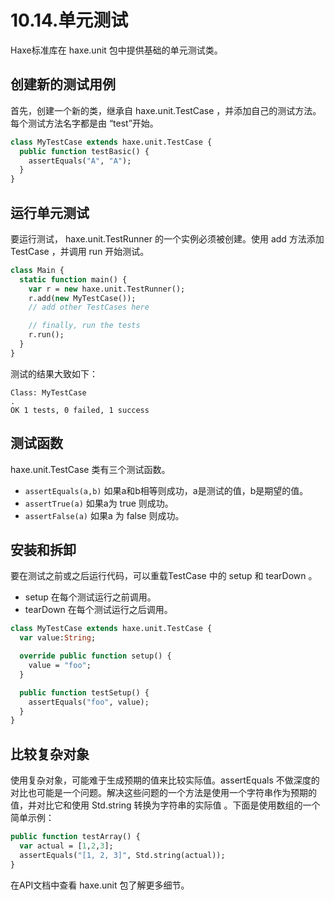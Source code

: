 # 10.14.单元测试

Haxe标准库在 haxe.unit 包中提供基础的单元测试类。

## 创建新的测试用例

首先，创建一个新的类，继承自 haxe.unit.TestCase ，并添加自己的测试方法。每个测试方法名字都是由 “test”开始。

```haxe
class MyTestCase extends haxe.unit.TestCase {
  public function testBasic() {
    assertEquals("A", "A");
  }
}
```

## 运行单元测试

要运行测试， haxe.unit.TestRunner 的一个实例必须被创建。使用 add 方法添加 TestCase ，并调用 run 开始测试。

```haxe
class Main {
  static function main() {
    var r = new haxe.unit.TestRunner();
    r.add(new MyTestCase());
    // add other TestCases here

    // finally, run the tests
    r.run();
  }
}
```

测试的结果大致如下：

```
Class: MyTestCase
.
OK 1 tests, 0 failed, 1 success
```

## 测试函数

haxe.unit.TestCase 类有三个测试函数。

- `assertEquals(a,b)` 如果a和b相等则成功，a是测试的值，b是期望的值。
- `assertTrue(a)` 如果a为 true 则成功。
- `assertFalse(a)` 如果a 为 false 则成功。

## 安装和拆卸

要在测试之前或之后运行代码，可以重载TestCase 中的 setup 和 tearDown 。

- setup 在每个测试运行之前调用。
- tearDown 在每个测试运行之后调用。

```haxe
class MyTestCase extends haxe.unit.TestCase {
  var value:String;

  override public function setup() {
    value = "foo";
  }

  public function testSetup() {
    assertEquals("foo", value);
  }
}
```

## 比较复杂对象

使用复杂对象，可能难于生成预期的值来比较实际值。assertEquals 不做深度的对比也可能是一个问题。解决这些问题的一个方法是使用一个字符串作为预期的值，并对比它和使用 Std.string 转换为字符串的实际值 。下面是使用数组的一个简单示例：

```haxe
public function testArray() {
  var actual = [1,2,3];
  assertEquals("[1, 2, 3]", Std.string(actual));
}
```

在API文档中查看 haxe.unit 包了解更多细节。